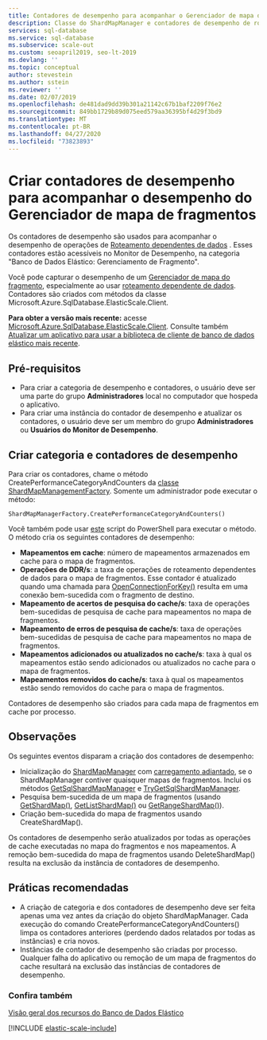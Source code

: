 ```yaml
---
title: Contadores de desempenho para acompanhar o Gerenciador de mapa de fragmentos
description: Classe do ShardMapManager e contadores de desempenho de roteamento dependente de dados
services: sql-database
ms.service: sql-database
ms.subservice: scale-out
ms.custom: seoapril2019, seo-lt-2019
ms.devlang: ''
ms.topic: conceptual
author: stevestein
ms.author: sstein
ms.reviewer: ''
ms.date: 02/07/2019
ms.openlocfilehash: de481dad9dd39b301a21142c67b1baf2209f76e2
ms.sourcegitcommit: 849bb1729b89d075eed579aa36395bf4d29f3bd9
ms.translationtype: MT
ms.contentlocale: pt-BR
ms.lasthandoff: 04/27/2020
ms.locfileid: "73823893"
---
```

# <a name="create-performance-counters-to-track-performance-of-shard-map-manager"></a>Criar contadores de desempenho para acompanhar o desempenho do Gerenciador de mapa de fragmentos

Os contadores de desempenho são usados para acompanhar o desempenho de operações de [Roteamento dependentes de dados](sql-database-elastic-scale-data-dependent-routing.md) . Esses contadores estão acessíveis no Monitor de Desempenho, na categoria "Banco de Dados Elástico: Gerenciamento de Fragmento".

Você pode capturar o desempenho de um [Gerenciador de mapa do fragmento](sql-database-elastic-scale-shard-map-management.md), especialmente ao usar [roteamento dependente de dados](sql-database-elastic-scale-data-dependent-routing.md). Contadores são criados com métodos da classe Microsoft.Azure.SqlDatabase.ElasticScale.Client.  


**Para obter a versão mais recente:** acesse [Microsoft.Azure.SqlDatabase.ElasticScale.Client](https://www.nuget.org/packages/Microsoft.Azure.SqlDatabase.ElasticScale.Client/). Consulte também [Atualizar um aplicativo para usar a biblioteca de cliente de banco de dados elástico mais recente](sql-database-elastic-scale-upgrade-client-library.md).

## <a name="prerequisites"></a>Pré-requisitos

* Para criar a categoria de desempenho e contadores, o usuário deve ser uma parte do grupo **Administradores** local no computador que hospeda o aplicativo.  
* Para criar uma instância do contador de desempenho e atualizar os contadores, o usuário deve ser um membro do grupo **Administradores** ou **Usuários do Monitor de Desempenho**.

## <a name="create-performance-category-and-counters"></a>Criar categoria e contadores de desempenho

Para criar os contadores, chame o método CreatePerformanceCategoryAndCounters da [classe ShardMapManagementFactory](https://docs.microsoft.com/dotnet/api/microsoft.azure.sqldatabase.elasticscale.shardmanagement.shardmapmanagerfactory). Somente um administrador pode executar o método:

    ShardMapManagerFactory.CreatePerformanceCategoryAndCounters()  

Você também pode usar [este](https://gallery.technet.microsoft.com/scriptcenter/Elastic-DB-Tools-for-Azure-17e3d283) script do PowerShell para executar o método.
O método cria os seguintes contadores de desempenho:  

* **Mapeamentos em cache**: número de mapeamentos armazenados em cache para o mapa de fragmentos.
* **Operações de DDR/s**: a taxa de operações de roteamento dependentes de dados para o mapa de fragmentos. Esse contador é atualizado quando uma chamada para [OpenConnectionForKey()](https://docs.microsoft.com/dotnet/api/microsoft.azure.sqldatabase.elasticscale.shardmanagement.shardmap.openconnectionforkey) resulta em uma conexão bem-sucedida com o fragmento de destino.
* **Mapeamento de acertos de pesquisa do cache/s**: taxa de operações bem-sucedidas de pesquisa de cache para mapeamentos no mapa de fragmentos.
* **Mapeamento de erros de pesquisa de cache/s**: taxa de operações bem-sucedidas de pesquisa de cache para mapeamentos no mapa de fragmentos.
* **Mapeamentos adicionados ou atualizados no cache/s**: taxa à qual os mapeamentos estão sendo adicionados ou atualizados no cache para o mapa de fragmentos.
* **Mapeamentos removidos do cache/s**: taxa à qual os mapeamentos estão sendo removidos do cache para o mapa de fragmentos.

Contadores de desempenho são criados para cada mapa de fragmentos em cache por processo.  

## <a name="notes"></a>Observações

Os seguintes eventos disparam a criação dos contadores de desempenho:  

* Inicialização do [ShardMapManager](https://docs.microsoft.com/dotnet/api/microsoft.azure.sqldatabase.elasticscale.shardmanagement.shardmapmanager) com [carregamento adiantado](https://docs.microsoft.com/dotnet/api/microsoft.azure.sqldatabase.elasticscale.shardmanagement.shardmapmanagerloadpolicy), se o ShardMapManager contiver quaisquer mapas de fragmentos. Inclui os métodos [GetSqlShardMapManager](https://docs.microsoft.com/dotnet/api/microsoft.azure.sqldatabase.elasticscale.shardmanagement.shardmapmanagerfactory.getsqlshardmapmanager) e [TryGetSqlShardMapManager](https://docs.microsoft.com/dotnet/api/microsoft.azure.sqldatabase.elasticscale.shardmanagement.shardmapmanagerfactory.trygetsqlshardmapmanager).
* Pesquisa bem-sucedida de um mapa de fragmentos (usando [GetShardMap()](https://msdn.microsoft.com/library/azure/dn824215.aspx), [GetListShardMap()](https://msdn.microsoft.com/library/azure/dn824212.aspx) ou [GetRangeShardMap()](https://msdn.microsoft.com/library/azure/dn824173.aspx)).
* Criação bem-sucedida do mapa de fragmentos usando CreateShardMap().

Os contadores de desempenho serão atualizados por todas as operações de cache executadas no mapa do fragmentos e nos mapeamentos. A remoção bem-sucedida do mapa de fragmentos usando DeleteShardMap() resulta na exclusão da instância de contadores de desempenho.  

## <a name="best-practices"></a>Práticas recomendadas

* A criação de categoria e dos contadores de desempenho deve ser feita apenas uma vez antes da criação do objeto ShardMapManager. Cada execução do comando CreatePerformanceCategoryAndCounters() limpa os contadores anteriores (perdendo dados relatados por todas as instâncias) e cria novos.  
* Instâncias de contador de desempenho são criadas por processo. Qualquer falha do aplicativo ou remoção de um mapa de fragmentos do cache resultará na exclusão das instâncias de contadores de desempenho.  

### <a name="see-also"></a>Confira também

[Visão geral dos recursos do Banco de Dados Elástico](sql-database-elastic-scale-introduction.md)  

[!INCLUDE [elastic-scale-include](../../includes/elastic-scale-include.md)]

<!--Anchors-->
<!--Image references-->
